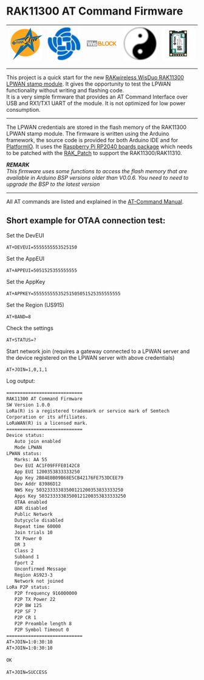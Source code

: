 # RAK11300 AT Command Firmware

| <center><img src="./assets/rakstar.jpg" alt="RAKstar" width="250"></center>  | <center><img src="./assets/RAK-Whirls.png" alt="RAKWireless" width="250"></center> | <center><img src="./assets/WisBlock.png" alt="WisBlock" width="250"></center> | <center><img src="./assets/Yin_yang-48x48.png" alt="BeeGee" width="250"></center>  | <center><img src="./assets/RAK11310.png" alt="RAK11310" width="250"></center>  |
| -- | -- | -- | -- | -- |

----

This project is a quick start for the new [RAKwireless WisDuo RAK11300 LPWAN stamp module](https://docs.rakwireless.com/Product-Categories/WisDuo/). It gives the opportunity to test the LPWAN functionality without writing and flashing code.    
It is a very simple firmware that provides an AT Command Interface over USB and RX1/TX1 UART of the module. It is not optimized for low power consumption.

----

The LPWAN credentials are stored in the flash memory of the RAK11300 LPWAN stamp module. The firmware is written using the Arduino framework, the source code is provided for both Arduino IDE and for [PlatformIO](https://platformio.org/). It uses the [Raspberry Pi RP2040 boards package](https://docs.platformio.org/en/latest//boards/raspberrypi/pico.html) which needs to be patched with the [RAK_Patch](https://github.com/RAKWireless/WisBlock/tree/master/PlatformIO) to support the RAK11300/RAK11310. 

_**REMARK**_  
_This firmware uses some functions to access the flash memory that are available in Arduino BSP versions older than V0.0.6. You need to need to upgrade the BSP to the latest version_

----

All AT commands are listed and explained in the [AT-Command Manual](./AT-Command.md). 

## Short example for OTAA connection test:    
Set the DevEUI
```
AT+DEVEUI=5555555553525150
```
Set the AppEUI
```
AT+APPEUI=5051525355555555
```
Set the AppKey
```
AT+APPKEY=55555555535251505051525355555555
```
Set the Region (US915)
```
AT+BAND=8
```
Check the settings
```
AT+STATUS=?
```
Start network join (requires a gateway connected to a LPWAN server and the device registered on the LPWAN server with above credentials)
```
AT+JOIN=1,0,1,1
```

Log output:    
```
============================
RAK11300 AT Command Firmware
SW Version 1.0.0
LoRa(R) is a registered trademark or service mark of Semtech Corporation or its affiliates.
LoRaWAN(R) is a licensed mark.
============================
Device status:
   Auto join enabled
   Mode LPWAN
LPWAN status:
   Marks: AA 55
   Dev EUI AC1F09FFFE0142C8
   App EUI 1200353833333250
   App Key 2B84E0B09B68E5CB42176FE753DCEE79
   Dev Addr 83986D12
   NWS Key 50323333383500121200353833333250
   Apps Key 50323333383500121200353833333250
   OTAA enabled
   ADR disabled
   Public Network
   Dutycycle disabled
   Repeat time 60000
   Join trials 10
   TX Power 0
   DR 3
   Class 2
   Subband 1
   Fport 2
   Unconfirmed Message
   Region AS923-3
   Network not joined
LoRa P2P status:
   P2P frequency 916000000
   P2P TX Power 22
   P2P BW 125
   P2P SF 7
   P2P CR 1
   P2P Preamble length 8
   P2P Symbol Timeout 0
============================
AT+JOIN=1:0:30:10
AT+JOIN=1:0:30:10

OK

AT+JOIN=SUCCESS
```